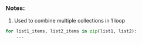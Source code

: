 ### Notes:
1. Used to combine multiple collections in 1 loop

```python
for list1_items, list2_items in zip(list1, list2):
	...
```
